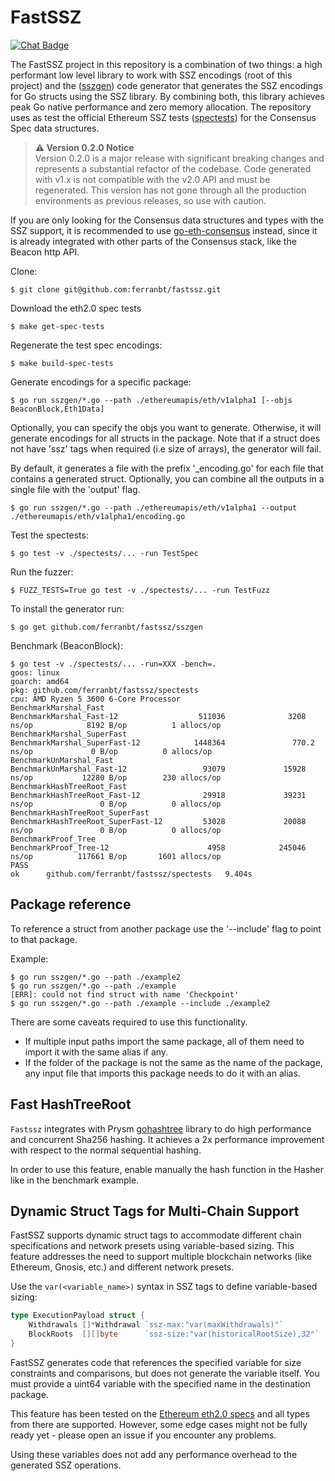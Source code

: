 # FastSSZ

[![Chat Badge]][chat link]

[chat badge]: https://img.shields.io/badge/chat-discord-%237289da
[chat link]: https://discord.gg/85U6593geJ

The FastSSZ project in this repository is a combination of two things: a high performant low level library to work with SSZ encodings (root of this project) and the ([sszgen](./sszgen)) code generator that generates the SSZ encodings for Go structs using the SSZ library. By combining both, this library achieves peak Go native performance and zero memory allocation. The repository uses as test the official Ethereum SSZ tests ([spectests](./spectests/)) for the Consensus Spec data structures.

> **⚠️ Version 0.2.0 Notice**  
> Version 0.2.0 is a major release with significant breaking changes and represents a substantial refactor of the codebase. Code generated with v1.x is not compatible with the v2.0 API and must be regenerated. This version has not gone through all the production environments as previous releases, so use with caution.

If you are only looking for the Consensus data structures and types with the SSZ support, it is recommended to use [go-eth-consensus](https://github.com/umbracle/go-eth-consensus) instead, since it is already integrated with other parts of the Consensus stack, like the Beacon http API.

Clone:

```
$ git clone git@github.com:ferranbt/fastssz.git
```

Download the eth2.0 spec tests

```
$ make get-spec-tests
```

Regenerate the test spec encodings:

```
$ make build-spec-tests
```

Generate encodings for a specific package:

```
$ go run sszgen/*.go --path ./ethereumapis/eth/v1alpha1 [--objs BeaconBlock,Eth1Data]
```

Optionally, you can specify the objs you want to generate. Otherwise, it will generate encodings for all structs in the package. Note that if a struct does not have 'ssz' tags when required (i.e size of arrays), the generator will fail.

By default, it generates a file with the prefix '\_encoding.go' for each file that contains a generated struct. Optionally, you can combine all the outputs in a single file with the 'output' flag.

```
$ go run sszgen/*.go --path ./ethereumapis/eth/v1alpha1 --output ./ethereumapis/eth/v1alpha1/encoding.go
```

Test the spectests:

```
$ go test -v ./spectests/... -run TestSpec
```

Run the fuzzer:

```
$ FUZZ_TESTS=True go test -v ./spectests/... -run TestFuzz
```

To install the generator run:

```
$ go get github.com/ferranbt/fastssz/sszgen
```

Benchmark (BeaconBlock):

```
$ go test -v ./spectests/... -run=XXX -bench=.
goos: linux
goarch: amd64
pkg: github.com/ferranbt/fastssz/spectests
cpu: AMD Ryzen 5 3600 6-Core Processor
BenchmarkMarshal_Fast
BenchmarkMarshal_Fast-12                  511036              3208 ns/op            8192 B/op          1 allocs/op
BenchmarkMarshal_SuperFast
BenchmarkMarshal_SuperFast-12            1448364               770.2 ns/op             0 B/op          0 allocs/op
BenchmarkUnMarshal_Fast
BenchmarkUnMarshal_Fast-12                 93079             15928 ns/op           12280 B/op        230 allocs/op
BenchmarkHashTreeRoot_Fast
BenchmarkHashTreeRoot_Fast-12              29918             39231 ns/op               0 B/op          0 allocs/op
BenchmarkHashTreeRoot_SuperFast
BenchmarkHashTreeRoot_SuperFast-12         53028             20088 ns/op               0 B/op          0 allocs/op
BenchmarkProof_Tree
BenchmarkProof_Tree-12                      4958            245046 ns/op          117661 B/op       1601 allocs/op
PASS
ok      github.com/ferranbt/fastssz/spectests   9.404s
```

## Package reference

To reference a struct from another package use the '--include' flag to point to that package.

Example:

```
$ go run sszgen/*.go --path ./example2
$ go run sszgen/*.go --path ./example
[ERR]: could not find struct with name 'Checkpoint'
$ go run sszgen/*.go --path ./example --include ./example2
```

There are some caveats required to use this functionality.

- If multiple input paths import the same package, all of them need to import it with the same alias if any.
- If the folder of the package is not the same as the name of the package, any input file that imports this package needs to do it with an alias.

## Fast HashTreeRoot

`Fastssz` integrates with Prysm [gohashtree](github.com/prysmaticlabs/gohashtree) library to do high performance and concurrent Sha256 hashing. It achieves a 2x performance improvement with respect to the normal sequential hashing.

In order to use this feature, enable manually the hash function in the Hasher like in the benchmark example.

## Dynamic Struct Tags for Multi-Chain Support

FastSSZ supports dynamic struct tags to accommodate different chain specifications and network presets using variable-based sizing. This feature addresses the need to support multiple blockchain networks (like Ethereum, Gnosis, etc.) and different network presets.

Use the `var(<variable_name>)` syntax in SSZ tags to define variable-based sizing:

```go
type ExecutionPayload struct {
    Withdrawals []*Withdrawal `ssz-max:"var(maxWithdrawals)"`
    BlockRoots  [][]byte      `ssz-size:"var(historicalRootSize),32"`
}
```

FastSSZ generates code that references the specified variable for size constraints and comparisons, but does not generate the variable itself. You must provide a uint64 variable with the specified name in the destination package.

This feature has been tested on the [Ethereum eth2.0 specs](https://github.com/ferranbt/fastssz/blob/main/spectests/structs.go) and all types from there are supported. However, some edge cases might not be fully ready yet - please open an issue if you encounter any problems.

Using these variables does not add any performance overhead to the generated SSZ operations.
